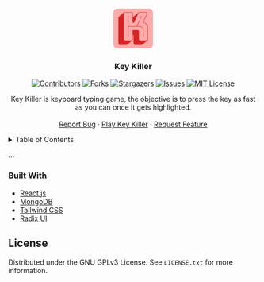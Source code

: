 <div id="top"></div>

<!-- PROJECT LOGO -->
<br />
<div align="center">
  <img src="public/android-chrome-192x192.png" alt="Logo" width="80" height="80" />

  <h3 align="center">Key Killer</h3>
  
  <!-- PROJECT SHIELDS -->
  [![Contributors][contributors-shield]][contributors-url]
  [![Forks][forks-shield]][forks-url]
  [![Stargazers][stars-shield]][stars-url]
  [![Issues][issues-shield]][issues-url]
  [![MIT License][license-shield]][license-url]

  <p align="center">
    Key Killer is keyboard typing game, the objective is to press the key as fast as you can once it gets highlighted.
    <br />
    <br />
    <a href="https://github.com/diogodeese/Key-Killer/issues">Report Bug</a>
    ·
    <a href="https://keykiller.diogodeese.com/">Play Key Killer</a>
    ·
    <a href="https://github.com/diogodeese/Key-Killer/issues">Request Feature</a>
  </p>
</div>


<!-- TABLE OF CONTENTS -->
<details>
  <summary>Table of Contents</summary>
  <ol>
    <li>
      <a href="#about-the-project">About The Project</a>
    </li>
    <li>
      <a href="#license">License</a>
    </li>
  </ol>
</details>


<!-- ABOUT THE PROJECT -->
...


<!-- BUILT WITH -->
### Built With

* [React.js](https://reactjs.org/)
* [MongoDB](https://www.mongodb.com/)
* [Tailwind CSS](https://tailwindcss.com/)
* [Radix UI](https://www.radix-ui.com/)


<!-- LICENSE -->
## License

Distributed under the GNU GPLv3 License. See `LICENSE.txt` for more information.


<!-- MARKDOWN LINKS & IMAGES -->
<!-- https://www.markdownguide.org/basic-syntax/#reference-style-links -->
[contributors-shield]: https://img.shields.io/github/contributors/diogodeese/Key-Killer.svg?style=for-the-badge
[contributors-url]: https://github.com/diogodeese/Key-Killer/graphs/contributors
[forks-shield]: https://img.shields.io/github/forks/diogodeese/Key-Killer.svg?style=for-the-badge
[forks-url]: https://github.com/diogodeese/Key-Killer/network/members
[stars-shield]: https://img.shields.io/github/stars/diogodeese/Key-Killer.svg?style=for-the-badge
[stars-url]: https://github.com/diogodeese/Key-Killer/stargazers
[issues-shield]: https://img.shields.io/github/issues/diogodeese/Key-Killer.svg?style=for-the-badge
[issues-url]: https://github.com/diogodeese/Key-Killer/issues
[license-shield]: https://img.shields.io/github/license/diogodeese/Key-Killer.svg?style=for-the-badge
[license-url]: https://github.com/diogodeese/Key-Killer/blob/main/LICENSE
